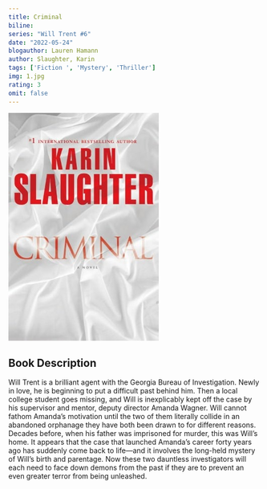 ```yaml
---
title: Criminal
biline:
series: "Will Trent #6"
date: "2022-05-24"
blogauthor: Lauren Hamann
author: Slaughter, Karin
tags: ['Fiction ', 'Mystery', 'Thriller']
img: 1.jpg
rating: 3
omit: false
---
```


![Book Cover](1.jpg)


## Book Description

Will Trent is a brilliant agent with the Georgia Bureau of Investigation. Newly in love, he is beginning to put a difficult past behind him. Then a local college student goes missing, and Will is inexplicably kept off the case by his supervisor and mentor, deputy director Amanda Wagner. Will cannot fathom Amanda’s motivation until the two of them literally collide in an abandoned orphanage they have both been drawn to for different reasons. Decades before, when his father was imprisoned for murder, this was Will’s home. It appears that the case that launched Amanda’s career forty years ago has suddenly come back to life—and it involves the long-held mystery of Will’s birth and parentage. Now these two dauntless investigators will each need to face down demons from the past if they are to prevent an even greater terror from being unleashed.